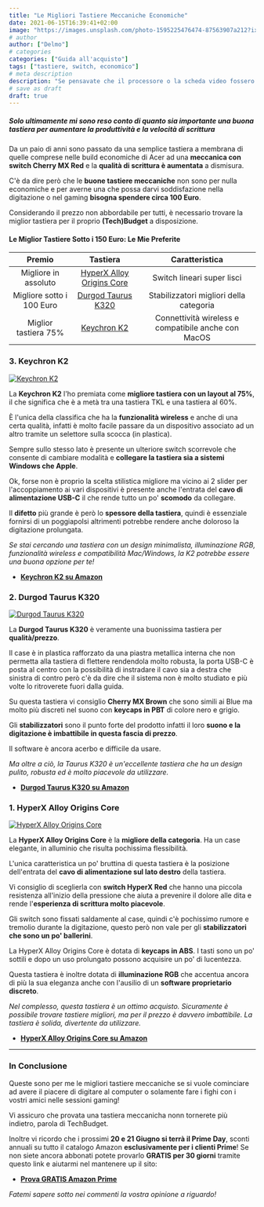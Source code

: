 ```yaml
---
title: "Le Migliori Tastiere Meccaniche Economiche"
date: 2021-06-15T16:39:41+02:00
image: "https://images.unsplash.com/photo-1595225476474-87563907a212?ixid=MnwxMjA3fDB8MHxwaG90by1wYWdlfHx8fGVufDB8fHx8&ixlib=rb-1.2.1&auto=format&fit=crop&w=1051&q=80"
# author
author: ["Delmo"]
# categories
categories: ["Guida all'acquisto"]
tags: ["tastiere, switch, economico"]
# meta description
description: "Se pensavate che il processore o la scheda video fossero gli hardware più importanti in una pc build, vi sbagliate: è la tastiera."
# save as draft
draft: true
---
```



##### Solo ultimamente mi sono reso conto di quanto sia importante una buona tastiera per aumentare la produttività e la velocità di scrittura

Da un paio di anni sono passato da una semplice tastiera a membrana di quelle comprese nelle build economiche di Acer ad una **meccanica con switch Cherry MX Red** e la **qualità di scrittura è aumentata** a dismisura.

C'è da dire però che le **buone tastiere meccaniche** non sono per nulla economiche e per averne una che possa darvi soddisfazione nella digitazione o nel gaming **bisogna spendere circa 100 Euro**.

Considerando il prezzo non abbordabile per tutti, è necessario trovare la miglior tastiera per il proprio **(Tech)Budget** a disposizione.

#### Le Miglior Tastiere Sotto i 150 Euro: Le Mie Preferite

|           Premio          |                       Tastiera                       |                    Caratteristica                   |
|:-------------------------:|:----------------------------------------------------:|:---------------------------------------------------:|
| Migliore in assoluto      | [HyperX Alloy Origins Core](https://amzn.to/35udsEl) | Switch lineari super lisci                          |
| Migliore sotto i 100 Euro | [Durgod Taurus K320](https://amzn.to/2U9uiWU)        | Stabilizzatori migliori della categoria             |
| Miglior tastiera 75%      | [Keychron K2](https://amzn.to/3gmNPf8)               | Connettività wireless e compatibile anche con MacOS |

### 3. Keychron K2

[![Keychron K2](https://images-na.ssl-images-amazon.com/images/I/611gRkrOX7L._AC_SY450_.jpg)](https://amzn.to/3gmNPf8)

La **Keychron K2** l'ho premiata come **migliore tastiera con un layout al 75%**, il che significa che è a metà tra una tastiera TKL e una tastiera al 60%.

È l'unica della classifica che ha la **funzionalità wireless** e anche di una certa qualità, infatti è molto facile passare da un dispositivo associato ad un altro tramite un selettore sulla scocca (in plastica).

Sempre sullo stesso lato è presente un ulteriore switch scorrevole che consente di cambiare modalità e **collegare la tastiera sia a sistemi Windows che Apple**.

Ok, forse non è proprio la scelta stilistica migliore ma vicino ai 2 slider per l'accoppiamento ai vari dispositivi è presente anche l'entrata del **cavo di alimentazione USB-C** il che rende tutto un po' **scomodo** da collegare.

Il **difetto** più grande è però lo **spessore della tastiera**, quindi è essenziale fornirsi di un poggiapolsi altrimenti potrebbe rendere anche doloroso la digitazione prolungata.

*Se stai cercando una tastiera con un design minimalista, illuminazione RGB, funzionalità wireless e compatibilità Mac/Windows, la K2 potrebbe essere una buona opzione per te!*

- **[Keychron K2 su Amazon](https://amzn.to/3gmNPf8)**

### 2. Durgod Taurus K320

[![Durgod Taurus K320](https://images-na.ssl-images-amazon.com/images/I/71BeWqJAVYL._AC_SY450_.jpg)](https://amzn.to/2U9uiWU)

La **Durgod Taurus K320** è veramente una buonissima tastiera per **qualità/prezzo**.

Il case è in plastica rafforzato da una piastra metallica interna che non permetta alla tastiera di flettere rendendola molto robusta, la porta USB-C è posta al centro con la possibilità di instradare il cavo sia a destra che sinistra di contro però c'è da dire che il sistema non è molto studiato e più volte lo ritroverete fuori dalla guida.

Su questa tastiera vi consiglio **Cherry MX Brown** che sono simili ai Blue ma molto più discreti nel suono con **keycaps in PBT** di colore nero e grigio.

Gli **stabilizzatori** sono il punto forte del prodotto infatti il loro **suono e la digitazione è imbattibile in questa fascia di prezzo**.

Il software è ancora acerbo e difficile da usare.

*Ma oltre a ciò, la Taurus K320 è un'eccellente tastiera che ha un design pulito, robusta ed è molto piacevole da utilizzare.*

- **[Durgod Taurus K320 su Amazon](https://amzn.to/2U9uiWU)**

### 1. HyperX Alloy Origins Core

[![HyperX Alloy Origins Core](https://images-na.ssl-images-amazon.com/images/I/71cQYybJC7L._AC_SY450_.jpg)](https://amzn.to/35udsEl)

La **HyperX Alloy Origins Core** è la **migliore della categoria**. Ha un case elegante, in alluminio che risulta pochissima flessibilità.

L'unica caratteristica un po' bruttina di questa tastiera è la posizione dell'entrata del **cavo di alimentazione sul lato destro** della tastiera.

Vi consiglio di sceglierla con **switch HyperX Red** che hanno una piccola resistenza all'inizio della pressione che aiuta a prevenire il dolore alle dita e rende l'**esperienza di scrittura molto piacevole**.

Gli switch sono fissati saldamente al case, quindi c'è pochissimo rumore e tremolio durante la digitazione, questo però non vale per gli **stabilizzatori che sono un po' ballerini**.

La HyperX Alloy Origins Core è dotata di **keycaps in ABS**. I tasti sono un po' sottili e dopo un uso prolungato possono acquisire un po' di lucentezza.

Questa tastiera è inoltre dotata di **illuminazione RGB** che accentua ancora di più la sua eleganza anche con l'ausilio di un **software proprietario discreto**.

*Nel complesso, questa tastiera è un ottimo acquisto. Sicuramente è possibile trovare tastiere migliori, ma per il prezzo è davvero imbattibile. La tastiera è solida, divertente da utilizzare.*

- **[HyperX Alloy Origins Core su Amazon](https://amzn.to/35udsEl)**

___

### In Conclusione

Queste sono per me le migliori tastiere meccaniche se si vuole cominciare ad avere il piacere di digitare al computer o solamente fare i fighi con i vostri amici nelle sessioni gaming!

Vi assicuro che provata una tastiera meccanicha nonn tornerete più indietro, parola di TechBudget.

Inoltre vi ricordo che i prossimi **20 e 21 Giugno si terrà il Prime Day**, sconti annuali su tutto il catalogo Amazon **esclusivamente per i clienti Prime**!
Se non siete ancora abbonati potete provarlo **GRATIS per 30 giorni** tramite questo link e aiutarmi nel mantenere up il sito:

- **[Prova GRATIS Amazon Prime](https://amzn.to/3zrJKOm)**

*Fatemi sapere sotto nei commenti la vostra opinione a riguardo!*
